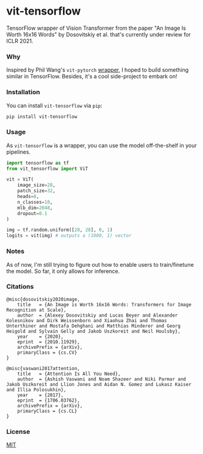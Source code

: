 # vit-tensorflow
TensorFlow wrapper of Vision Transformer from the paper "An Image Is Worth 16x16 Words" by Dosovitskiy et al. that's currently under review for ICLR 2021.

###  Why

Inspired by Phil Wang's `vit-pytorch` [wrapper](https://github.com/lucidrains/vit-pytorch), I hoped to build something similar in TensorFlow. Besides, it's a cool side-project to embark on!

###  Installation

You can install `vit-tensorflow` via `pip`:

```bash
pip install vit-tensorflow
```

###  Usage

As `vit-tensorflow` is a wrapper, you can use the model off-the-shelf in your pipelines.

```python
import tensorflow as tf
from vit_tensorflow import ViT

vit = ViT(
    image_size=28,
    patch_size=32,
    heads=8,
    n_classes=10,
    mlb_dim=2048,
    dropout=0.1
)

img = tf.random.uniform([28, 28], 0, 1)
logits = vit(img) # outputs a (1000, 1) vector
```

### Notes
As of now, I'm still trying to figure out how to enable users to train/finetune the model. So far, it only allows for inference.

###  Citations
```
@misc{dosovitskiy2020image,
    title   = {An Image is Worth 16x16 Words: Transformers for Image Recognition at Scale},
    author  = {Alexey Dosovitskiy and Lucas Beyer and Alexander Kolesnikov and Dirk Weissenborn and Xiaohua Zhai and Thomas Unterthiner and Mostafa Dehghani and Matthias Minderer and Georg Heigold and Sylvain Gelly and Jakob Uszkoreit and Neil Houlsby},
    year    = {2020},
    eprint  = {2010.11929},
    archivePrefix = {arXiv},
    primaryClass = {cs.CV}
}
```

```
@misc{vaswani2017attention,
    title   = {Attention Is All You Need},
    author  = {Ashish Vaswani and Noam Shazeer and Niki Parmar and Jakob Uszkoreit and Llion Jones and Aidan N. Gomez and Lukasz Kaiser and Illia Polosukhin},
    year    = {2017},
    eprint  = {1706.03762},
    archivePrefix = {arXiv},
    primaryClass = {cs.CL}
}
```

###  License

[MIT](https://github.com/rish-16/vit-tensorflow/blob/main/LICENSE)
